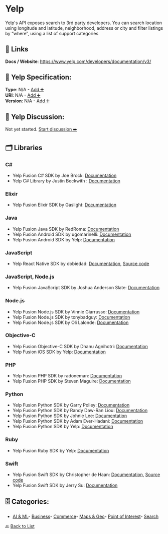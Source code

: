 # Yelp

Yelp's API exposes search to 3rd party developers. You can search location using longitude and latitude, neighborhood, address or city and filter listings by “where”, using a list of support categories

##  🔗 Links
**Docs / Website**: https://www.yelp.com/developers/documentation/v3/

## 🧬 Yelp Specification:
**Type**: N/A - [Add ➕](https://github.com/apis-list/apis-list/edit/main/apis.yaml#L22678)  
**URI**: N/A - [Add ➕](https://github.com/apis-list/apis-list/edit/main/apis.yaml#L22678)  
**Version**: N/A - [Add ➕](https://github.com/apis-list/apis-list/edit/main/apis.yaml#L22678)

## 💬 Yelp Discussion:
Not yet started. [Start discussion ➡️](https://github.com/apis-list/apis-list/discussions/new)

## 🗂️ Libraries
### C#
- Yelp Fusion C# SDK by Joe Brock: [Documentation](https://github.com/jdbrock/yelp-sharp)
- Yelp C# Library by Justin Beckwith : [Documentation](https://github.com/JustinBeckwith/YelpSharp)
### Elixir
- Yelp Fusion Elixir SDK by Gaslight: [Documentation](https://github.com/gaslight/exyelp)
### Java
- Yelp Fusion Java SDK by RedRoma: [Documentation](https://github.com/RedRoma/YelpJavaClient)
- Yelp Fusion Android SDK by ugomarinelli: [Documentation](https://github.com/ugomarinelli/Yelp)
- Yelp Fusion Android SDK by Yelp: [Documentation](https://github.com/Yelp/yelp-android)
### JavaScript
- Yelp React Native SDK by dobiedad: [Documentation](https://www.npmjs.com/package/v3-yelp-api), [Source code](https://github.com/dobiedad/v3-yelp-api)
### JavaScript, Node.js
- Yelp Fusion JavaScript SDK by Joshua Anderson Slate: [Documentation](https://github.com/joshuaslate/node-yelp-api)
### Node.js
- Yelp Fusion Node.js SDK by Vinnie Giarrusso: [Documentation](https://github.com/vingiarrusso/BasicYelpClient)
- Yelp Fusion Node.js SDK by tonybadguy: [Documentation](https://github.com/tonybadguy/yelp-fusion)
- Yelp Fusion Node.js SDK by Oli Lalonde: [Documentation](https://github.com/olalonde/node-yelp)
### Objective-C
- Yelp Fusion Objective-C SDK by Dhanu Agnihotri: [Documentation](https://github.com/dhanuagnihotri/Yelp)
- Yelp Fusion iOS SDK by Yelp: [Documentation](https://github.com/Yelp/yelp-ios)
### PHP
- Yelp Fusion PHP SDK by radoneman: [Documentation](https://github.com/radoneman/yelp-fusion-v3-php-client)
- Yelp Fusion PHP SDK by Steven Maguire: [Documentation](https://github.com/stevenmaguire/yelp-php)
### Python
- Yelp Fusion Python SDK by Garry Polley: [Documentation](https://github.com/garrypolley/yelp-client)
- Yelp Fusion Python SDK by Randy Daw-Ran Liou: [Documentation](https://github.com/dawran6/yelpy)
- Yelp Fusion Python SDK by Johnie Lee: [Documentation](https://github.com/JohnieLee/YelpClient)
- Yelp Fusion Python SDK by Adam Ever-Hadani: [Documentation](https://github.com/adamhadani/python-yelp)
- Yelp Fusion Python SDK by Yelp: [Documentation](https://github.com/Yelp/yelp-python)
### Ruby
- Yelp Fusion Ruby SDK by Yelp: [Documentation](https://github.com/Yelp/yelp-ruby)
### Swift
- Yelp Fusion Swift SDK by Christopher de Haan: [Documentation](https://yelp.github.io), [Source code](https://github.com/chrisdhaan/CDYelpFusionKit)
- Yelp Fusion Swift SDK by Jerry Su: [Documentation](https://github.com/jerrysu/CodePath-Yelp)


## 🗄️ Categories:
- [AI & ML](https://github.com/apis-list/apis-list#ai--ml-)- [Business](https://github.com/apis-list/apis-list#business-)- [Commerce](https://github.com/apis-list/apis-list#commerce-)- [Maps & Geo](https://github.com/apis-list/apis-list#maps--geo-)- [Point of Interest](https://github.com/apis-list/apis-list#point-of-interest-)- [Search](https://github.com/apis-list/apis-list#search-)

🔙  [Back to List](https://github.com/apis-list/apis-list)

